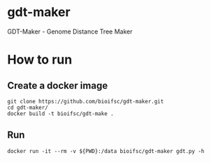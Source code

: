# gdt-maker
GDT-Maker - Genome Distance Tree Maker

# How to run

## Create a docker image

```
git clone https://github.com/bioifsc/gdt-maker.git
cd gdt-maker/
docker build -t bioifsc/gdt-make .
```

## Run

```
docker run -it --rm -v ${PWD}:/data bioifsc/gdt-maker gdt.py -h
```
